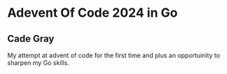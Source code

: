 # Adevent Of Code 2024 in Go
## Cade Gray

My attempt at advent of code for the first time and plus an opportuinity to sharpen my Go skills.
